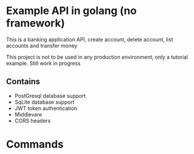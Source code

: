 # Example API in golang (no framework)

This is a banking application API, create account, delete account, list accounts and transfer money

This project is not to be used in any production environment, only a tutorial example.
Still work in progress

## Contains
- PostGresql database support
- SqLite database support
- JWT token authentication
- Middlevare
- CORS headers

# Commands



